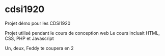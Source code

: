 # cdsi1920
Projet démo pour les CDSI1920

Projet utilisé pendant le cours de conception web
Le cours incluait HTML, CSS, PHP et Javascript



Un, deux, Feddy te coupera en 2
